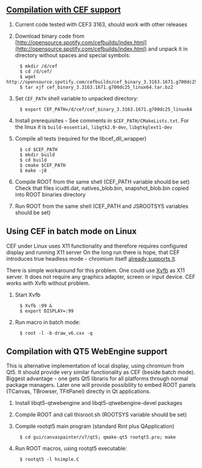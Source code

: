 ## [Compilation with CEF support](https://bitbucket.org/chromiumembedded/cef)

1. Current code tested with CEF3 3163, should work with other releases

2. Download binary code from [http://opensource.spotify.com/cefbuilds/index.html](http://opensource.spotify.com/cefbuilds/index.html)
   and unpack it in directory without spaces and special symbols:

~~~
     $ mkdir /d/cef
     $ cd /d/cef/
     $ wget http://opensource.spotify.com/cefbuilds/cef_binary_3.3163.1671.g700dc25_linux64.tar.bz2
     $ tar xjf cef_binary_3.3163.1671.g700dc25_linux64.tar.bz2
~~~

3. Set `CEF_PATH` shell variable to unpacked directory:

~~~
     $ export CEF_PATH=/d/cef/cef_binary_3.3163.1671.g700dc25_linux64
~~~

4. Install prerequisites - See comments in `$CEF_PATH/CMakeLists.txt`.
   For the linux it is `build-essential`, `libgtk2.0-dev`, `libgtkglext1-dev`

5. Compile all tests (required for the libcef_dll_wrapper)

~~~
     $ cd $CEF_PATH
     $ mkdir build
     $ cd build
     $ cmake $CEF_PATH
     $ make -j8
~~~

6. Compile ROOT from the same shell (CEF_PATH variable should be set)
   Check that files icudtl.dat, natives_blob.bin, snapshot_blob.bin copied into ROOT binaries directory

7. Run ROOT from the same shell (CEF_PATH and JSROOTSYS variables should be set)


## Using CEF in batch mode on Linux

CEF under Linux uses X11 functionality and therefore requires configured display and running X11 server
On the long run there is hope, that CEF introduces true headless mode - chromium itself
[already supports it](https://chromium.googlesource.com/chromium/src/+/lkgr/headless/README.md).

There is simple workaround for this problem.
One could use [Xvfb](https://en.wikipedia.org/wiki/Xvfb) as X11 server.
It does not require any graphics adapter, screen or input device.
CEF works with  Xvfb without problem.

1. Start Xvfb

~~~
     $ Xvfb :99 &
     $ export DISPLAY=:99
~~~

2. Run macro in batch mode:

~~~
     $ root -l -b draw_v6.cxx -q
~~~

## Compilation with QT5 WebEngine support

This is alternative implementation of local display, using chromium from Qt5.
It should provide very similar functionality as CEF (beside batch mode).
Biggest advantage - one gets Qt5 libraris for all platforms through normal package managers.
Later one will provide possibility to embed ROOT panels (TCanvas, TBrowser, TFitPanel) directly in Qt applications.

1. Install libqt5-qtwebengine and libqt5-qtwebengine-devel packages

2. Compile ROOT and call thisroot.sh (ROOTSYS variable should be set)

3. Compile rootqt5 main program (standard Rint plus QApplication)

~~~
     $ cd gui/canvaspainter/v7/qt5; qmake-qt5 rootqt5.pro; make
~~~

4. Run ROOT macros, using rootqt5 executable:

~~~
     $ rootqt5 -l hsimple.C
~~~

